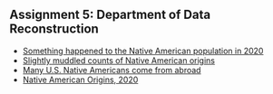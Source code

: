 ## Assignment 5: Department of Data Reconstruction
* [Something happened to the Native American population in 2020](https://datawrapper.dwcdn.net/5VMN4/1/)
* [Slightly muddled counts of Native American origins](https://datawrapper.dwcdn.net/KUhf1/1/)
* [Many U.S. Native Americans come from abroad](https://datawrapper.dwcdn.net/Qai0d/2/)
* [Native American Origins, 2020](https://datawrapper.dwcdn.net/NuxEi/1/)

